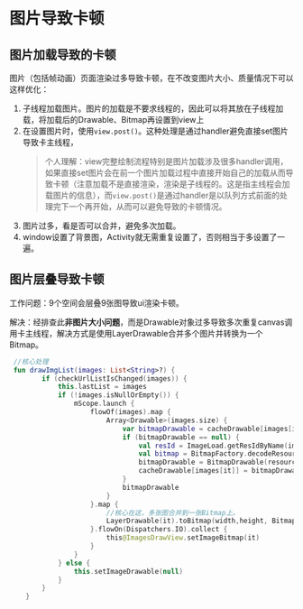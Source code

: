 # 图片导致卡顿

## 图片加载导致的卡顿

图片（包括帧动画）页面渲染过多导致卡顿，在不改变图片大小、质量情况下可以这样优化：

1. 子线程加载图片。图片的加载是不要求线程的，因此可以将其放在子线程加载，将加载后的Drawable、Bitmap再设置到view上
2. 在设置图片时，使用`view.post()`。这种处理是通过handler避免直接set图片导致卡主线程，
    >个人理解：view完整绘制流程特别是图片加载涉及很多handler调用，如果直接set图片会在前一个图片加载过程中直接开始自己的加载从而导致卡顿（注意加载不是直接渲染，渲染是子线程的。这是指主线程会加载图片的信息），而`view.post()`是通过handler是以队列方式前面的处理完下一个再开始，从而可以避免导致的卡顿情况。
3. 图片过多，看是否可以合并，避免多次加载。
4. window设置了背景图，Activity就无需重复设置了，否则相当于多设置了一遍。

## 图片层叠导致卡顿

工作问题：9个空间会层叠9张图导致ui渲染卡顿。

解决：经排查此**非图片大小问题**，而是Drawable对象过多导致多次重复canvas调用卡主线程，解决方式是使用LayerDrawable合并多个图片并转换为一个Bitmap。

```kotlin
 //核心处理
 fun drawImgList(images: List<String>?) {
        if (checkUrlListIsChanged(images)) {
            this.lastList = images
            if (!images.isNullOrEmpty()) {
                mScope.launch {
                    flowOf(images).map {
                        Array<Drawable>(images.size) {
                            var bitmapDrawable = cacheDrawable[images[it]]
                            if (bitmapDrawable == null) {
                                val resId = ImageLoad.getResIdByName(images[it], context)
                                val bitmap = BitmapFactory.decodeResource(resources, resId)
                                bitmapDrawable = BitmapDrawable(resources, bitmap)
                                cacheDrawable[images[it]] = bitmapDrawable
                            }
                            bitmapDrawable
                        }
                    }.map {
                        //核心在这，多张图合并到一张Bitmap上。
                        LayerDrawable(it).toBitmap(width,height, Bitmap.Config.ARGB_8888)
                    }.flowOn(Dispatchers.IO).collect {
                        this@ImagesDrawView.setImageBitmap(it)
                    }
                }
            } else {
                this.setImageDrawable(null)
            }
        }
    }
```

